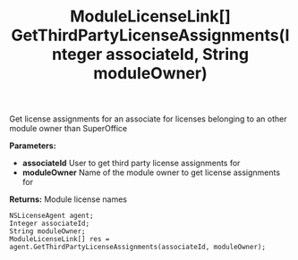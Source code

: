 ﻿---
uid: crmscript_ref_NSLicenseAgent_GetThirdPartyLicenseAssignments
title: ModuleLicenseLink[] GetThirdPartyLicenseAssignments(Integer associateId, String moduleOwner)
intellisense: NSLicenseAgent.GetThirdPartyLicenseAssignments
keywords: NSLicenseAgent, GetThirdPartyLicenseAssignments
so.topic: reference
---

Get license assignments for an associate for licenses belonging to an other module owner than SuperOffice

**Parameters:**
 - **associateId** User to get third party license assignments for
 - **moduleOwner** Name of the module owner to get license assignments for

**Returns:** Module license names

```crmscript
NSLicenseAgent agent;
Integer associateId;
String moduleOwner;
ModuleLicenseLink[] res = agent.GetThirdPartyLicenseAssignments(associateId, moduleOwner);
```

